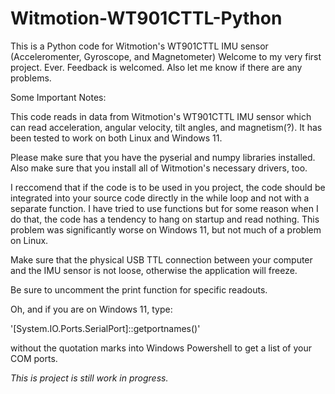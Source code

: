 # Witmotion-WT901CTTL-Python
This is a Python code for Witmotion's WT901CTTL IMU sensor (Acceleromenter, Gyroscope, and Magnetometer)
Welcome to my very first project. Ever. Feedback is welcomed. Also let me know if there are any problems. 

Some Important Notes:

This code reads in data from Witmotion's WT901CTTL IMU sensor which can read acceleration, angular velocity, tilt angles, and magnetism(?). It has been tested to work on both Linux and Windows 11.

Please make sure that you have the pyserial and numpy libraries installed. Also make sure that you install all of Witmotion's necessary drivers, too.

I reccomend that if the code is to be used in you project, the code should be integrated into your source code directly in the while loop and not with a separate function. I have tried to use functions but for some reason when I do that, the code has a tendency to hang on startup and read nothing. This problem was significantly worse on Windows 11, but not much of a problem on Linux.

Make sure that the physical USB TTL connection between your computer and the IMU sensor is not loose, otherwise the application will freeze.

Be sure to uncomment the print function for specific readouts.


Oh, and if you are on Windows 11, type:

'[System.IO.Ports.SerialPort]::getportnames()'

without the quotation marks into Windows Powershell to get a list of your COM ports.


*This is project is still work in progress.*
